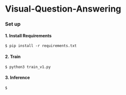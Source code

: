 # Visual-Question-Answering

### Set up

#### 1. Install Requirements
```
$ pip install -r requirements.txt
```

#### 2. Train
```
$ python3 train_v1.py
```

#### 3. Inference
```
$ 
```
